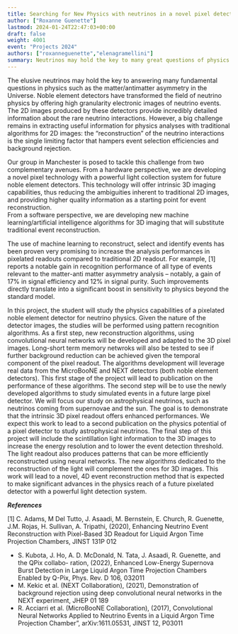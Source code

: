 ```yaml
---
title: Searching for New Physics with neutrinos in a novel pixel detector
author: ["Roxanne Guenette"]
lastmod: 2024-01-24T22:47:03+00:00
draft: false
weight: 4001
event: "Projects 2024"
authors: ["roxanneguenette","elenagramellini"]
summary: Neutrinos may hold the key to many great questions of physics and noble element detector technology has transformed the way we study neutrinos by providing very detailed images. Event reconstruction is currently one of the most limiting factors in the physics performances of these detectors and machine learning solutions have shown a lot of promise to significantly improve it. Using a novel pixel readout currently under development at Manchester, new machine learning reconstruction algorithms will be developed to demonstrate the power of 3D imaging in these detectors. 
---
```


The elusive neutrinos may hold the key to answering many fundamental questions in physics such as the matter/antimatter asymmetry in the Universe. Noble element detectors have transformed the field of neutrino physics by offering high granularity electronic images of neutrino events. The 2D images produced by these detectors provide incredibly detailed information about the rare neutrino interactions.  However, a big challenge remains in extracting useful information for physics analyses with traditional algorithms for 2D images: the “reconstruction” of the neutrino interactions is the single limiting factor that hampers event selection efficiencies and background rejection.   

Our group in Manchester is posed to tackle this challenge from two complementary avenues. From a hardware perspective, we are developing a novel pixel technology with a powerful light collection system for future noble element detectors. This technology will offer intrinsic 3D imaging capabilities, thus reducing the ambiguities inherent to traditional 2D images, and providing higher quality information as a starting point for event reconstruction.  
From a software perspective, we are developing new machine learning/artificial intelligence algorithms for 3D imaging that will substitute traditional event reconstruction.  

The use of machine learning to reconstruct, select and identify events has been proven very promising to increase the analysis performances in pixelated readouts compared to traditional 2D readout. For example, [1] reports a notable gain in recognition performance of all type of events relevant to the matter-anti matter asymmetry analysis – notably, a gain of 17% in signal efficiency and 12% in signal purity. Such improvements directly translate into a significant boost in sensitivity to physics beyond the standard model.  

In this project, the student will study the physics capabilities of a pixelated noble element detector for neutrino physics. Given the nature of the detector images, the studies will be performed using pattern recognition algorithms. As a first step, new reconstruction algorithms, using convolutional neural networks will be developed and adapted to the 3D pixel images. Long-short term memory netwroks will also be tested to see if further background reduction can be achieved given the temporal component of the pixel readout.  The algorithms development will leverage real data from the MicroBooNE and NEXT detectors (both noble element detectors). This first stage of the project will lead to publication on the performance of these algorithms. The second step will be to use the newly developed algorithms to study simulated events in a future large pixel detector.  We will focus our study on astrophysical neutrinos, such as neutrinos coming from supernovae and the sun. The goal is to demonstrate that the intrinsic 3D pixel readout offers enhanced performances. We expect this work to lead to a second publication on the physics potential of a pixel detector to study astrophysical neutrinos.  The final step of this project will include the scintillation light information to the 3D images to increase the energy resolution and to lower the event detection threshold. The light readout also produces patterns that can be more efficiently reconstructed using neural networks. The new algorithms dedicated to the reconstruction of the light will complement the ones for 3D images. This work will lead to a novel, 4D event reconstruction method that is expected to make significant advances in the physics reach of a future pixelated detector with a powerful light detection system.

***References***

[1] C. Adams, M Del Tutto, J. Asaadi, M. Bernstein, E. Church, R. Guenette, J.M. Rojas, H.
Sullivan, A. Tripathi, (2020), Enhancing Neutrino Event Reconstruction with Pixel-Based 3D
Readout for Liquid Argon Time Projection Chambers, JINST 131P 012
- S. Kubota, J. Ho, A. D. McDonald, N. Tata, J. Asaadi, R. Guenette, and the QPix collabo-
ration, (2022), Enhanced Low-Energy Supernova Burst Detection in Large Liquid Argon Time
Projection Chambers Enabled by Q-Pix, Phys. Rev. D 106, 032011
- M. Kekic et al. (NEXT Collaboration), (2021), Demonstration of background rejection using
deep convolutional neural networks in the NEXT experiment, JHEP 01 189
- R. Acciarri et al. (MicroBooNE Collaboration), (2017), Convolutional Neural Networks Applied
to Neutrino Events in a Liquid Argon Time Projection Chamber”, arXiv:1611.05531, JINST 12,
P03011
